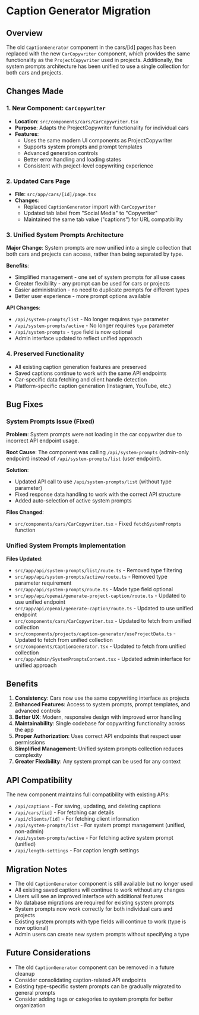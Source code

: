 # Caption Generator Migration

## Overview

The old `CaptionGenerator` component in the cars/[id] pages has been replaced with the new `CarCopywriter` component, which provides the same functionality as the `ProjectCopywriter` used in projects. Additionally, the system prompts architecture has been unified to use a single collection for both cars and projects.

## Changes Made

### 1. New Component: `CarCopywriter`

- **Location**: `src/components/cars/CarCopywriter.tsx`
- **Purpose**: Adapts the ProjectCopywriter functionality for individual cars
- **Features**:
  - Uses the same modern UI components as ProjectCopywriter
  - Supports system prompts and prompt templates
  - Advanced generation controls
  - Better error handling and loading states
  - Consistent with project-level copywriting experience

### 2. Updated Cars Page

- **File**: `src/app/cars/[id]/page.tsx`
- **Changes**:
  - Replaced `CaptionGenerator` import with `CarCopywriter`
  - Updated tab label from "Social Media" to "Copywriter"
  - Maintained the same tab value ("captions") for URL compatibility

### 3. Unified System Prompts Architecture

**Major Change**: System prompts are now unified into a single collection that both cars and projects can access, rather than being separated by type.

**Benefits**:

- Simplified management - one set of system prompts for all use cases
- Greater flexibility - any prompt can be used for cars or projects
- Easier administration - no need to duplicate prompts for different types
- Better user experience - more prompt options available

**API Changes**:

- `/api/system-prompts/list` - No longer requires `type` parameter
- `/api/system-prompts/active` - No longer requires `type` parameter
- `/api/system-prompts` - `type` field is now optional
- Admin interface updated to reflect unified approach

### 4. Preserved Functionality

- All existing caption generation features are preserved
- Saved captions continue to work with the same API endpoints
- Car-specific data fetching and client handle detection
- Platform-specific caption generation (Instagram, YouTube, etc.)

## Bug Fixes

### System Prompts Issue (Fixed)

**Problem**: System prompts were not loading in the car copywriter due to incorrect API endpoint usage.

**Root Cause**: The component was calling `/api/system-prompts` (admin-only endpoint) instead of `/api/system-prompts/list` (user endpoint).

**Solution**:

- Updated API call to use `/api/system-prompts/list` (without type parameter)
- Fixed response data handling to work with the correct API structure
- Added auto-selection of active system prompts

**Files Changed**:

- `src/components/cars/CarCopywriter.tsx` - Fixed `fetchSystemPrompts` function

### Unified System Prompts Implementation

**Files Updated**:

- `src/app/api/system-prompts/list/route.ts` - Removed type filtering
- `src/app/api/system-prompts/active/route.ts` - Removed type parameter requirement
- `src/app/api/system-prompts/route.ts` - Made type field optional
- `src/app/api/openai/generate-project-caption/route.ts` - Updated to use unified endpoint
- `src/app/api/openai/generate-caption/route.ts` - Updated to use unified endpoint
- `src/components/cars/CarCopywriter.tsx` - Updated to fetch from unified collection
- `src/components/projects/caption-generator/useProjectData.ts` - Updated to fetch from unified collection
- `src/components/CaptionGenerator.tsx` - Updated to fetch from unified collection
- `src/app/admin/SystemPromptsContent.tsx` - Updated admin interface for unified approach

## Benefits

1. **Consistency**: Cars now use the same copywriting interface as projects
2. **Enhanced Features**: Access to system prompts, prompt templates, and advanced controls
3. **Better UX**: Modern, responsive design with improved error handling
4. **Maintainability**: Single codebase for copywriting functionality across the app
5. **Proper Authorization**: Uses correct API endpoints that respect user permissions
6. **Simplified Management**: Unified system prompts collection reduces complexity
7. **Greater Flexibility**: Any system prompt can be used for any context

## API Compatibility

The new component maintains full compatibility with existing APIs:

- `/api/captions` - For saving, updating, and deleting captions
- `/api/cars/[id]` - For fetching car details
- `/api/clients/[id]` - For fetching client information
- `/api/system-prompts/list` - For system prompt management (unified, non-admin)
- `/api/system-prompts/active` - For fetching active system prompt (unified)
- `/api/length-settings` - For caption length settings

## Migration Notes

- The old `CaptionGenerator` component is still available but no longer used
- All existing saved captions will continue to work without any changes
- Users will see an improved interface with additional features
- No database migrations are required for existing system prompts
- System prompts now work correctly for both individual cars and projects
- Existing system prompts with type fields will continue to work (type is now optional)
- Admin users can create new system prompts without specifying a type

## Future Considerations

- The old `CaptionGenerator` component can be removed in a future cleanup
- Consider consolidating caption-related API endpoints
- Existing type-specific system prompts can be gradually migrated to general prompts
- Consider adding tags or categories to system prompts for better organization
